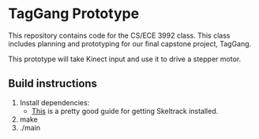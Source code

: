 # TagGang Prototype

This repository contains code for the CS/ECE 3992 class. This class includes planning and prototyping for our final capstone project, TagGang.

This prototype will take Kinect input and use it to drive a stepper motor.

## Build instructions
1. Install dependencies:
    - [This](https://tayyabnaseer.blogspot.com/2012/05/installing-skeltrack-on-ubuntu.html) is a pretty good guide for getting Skeltrack installed. 
2. make
3. ./main
